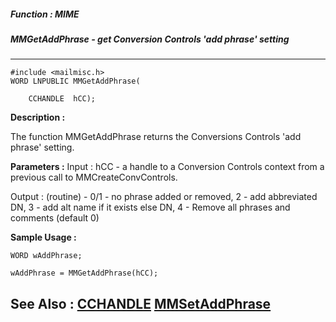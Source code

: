 ##### Function : MIME
##### MMGetAddPhrase - get Conversion Controls 'add phrase' setting
---
```
#include <mailmisc.h>
WORD LNPUBLIC MMGetAddPhrase(

	CCHANDLE  hCC);
```
**Description :**

The function  MMGetAddPhrase returns the Conversions Controls 'add phrase' 
setting.

**Parameters :**
Input :
hCC  -  a handle to a Conversion Controls context from a previous call to MMCreateConvControls.

Output :
(routine)  -  0/1 - no phrase added or removed,
              2   - add abbreviated DN,
              3   - add alt name if it exists else DN,
              4   - Remove all phrases and comments (default 0)



**Sample Usage :**
```
WORD wAddPhrase;

wAddPhrase = MMGetAddPhrase(hCC);

```
**See Also :**
[CCHANDLE](/domino-c-api-docs/reference/Data/CCHANDLE)
[MMSetAddPhrase](/domino-c-api-docs/reference/Func/MMSetAddPhrase)
---
